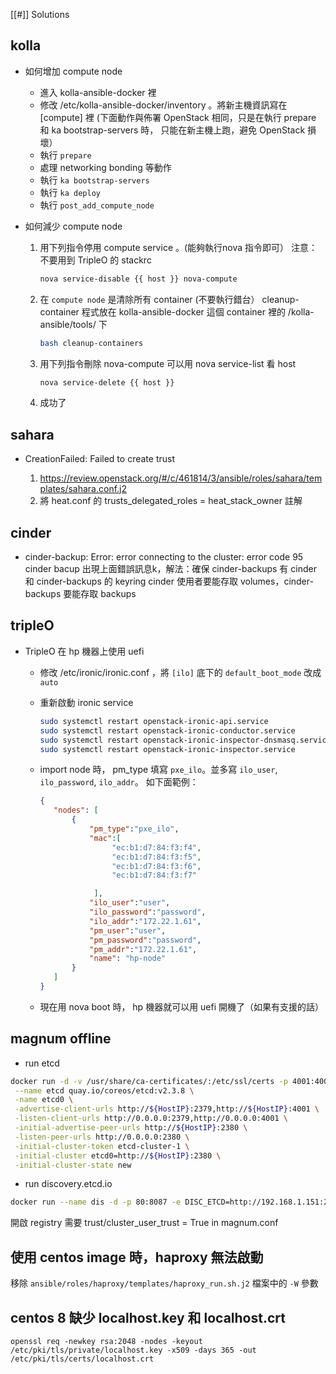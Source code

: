[[#]] Solutions

## kolla

- 如何增加 compute node

  - 進入 kolla-ansible-docker 裡
  - 修改 /etc/kolla-ansible-docker/inventory 。將新主機資訊寫在 [compute] 裡
    (下面動作與佈署 OpenStack 相同，只是在執行 prepare 和 ka bootstrap-servers 時，
     只能在新主機上跑，避免 OpenStack 損壞）
  - 執行 `prepare`
  - 處理 networking bonding 等動作
  - 執行 `ka bootstrap-servers`
  - 執行 `ka deploy`
  - 執行 `post_add_compute_node`

- 如何減少 compute node
  1. 用下列指令停用 compute service 。(能夠執行nova 指令即可）
     注意：不要用到 TripleO 的 stackrc
     ```bash
     nova service-disable {{ host }} nova-compute
     ```
  2. 在 `compute node` 是清除所有 container (不要執行錯台）
     cleanup-container 程式放在 kolla-ansible-docker 這個 container
     裡的 /kolla-ansible/tools/ 下
     ```bash
     bash cleanup-containers
     ```
  3. 用下列指令刪除 nova-compute
     可以用 nova service-list 看 host
     ```bash
     nova service-delete {{ host }}
     ```
  4. 成功了

## sahara
- CreationFailed: Failed to create trust

  1. https://review.openstack.org/#/c/461814/3/ansible/roles/sahara/templates/sahara.conf.j2
  2. 將 heat.conf 的 trusts_delegated_roles = heat_stack_owner 註解

## cinder

- cinder-backup: Error: error connecting to the cluster: error code 95
  cinder bacup 出現上面錯誤訊息k，解法：確保 cinder-backups 有 cinder 和 cinder-backups 的 keyring
  cinder 使用者要能存取 volumes，cinder-backups 要能存取 backups

## tripleO

- TripleO 在 hp 機器上使用 uefi
  - 修改 /etc/ironic/ironic.conf ，將 `[ilo]` 底下的 `default_boot_mode` 改成 `auto`

  - 重新啟動 ironic service

    ```sh
    sudo systemctl restart openstack-ironic-api.service
    sudo systemctl restart openstack-ironic-conductor.service
    sudo systemctl restart openstack-ironic-inspector-dnsmasq.service
    sudo systemctl restart openstack-ironic-inspector.service
    ```

  - import node 時， pm_type 填寫 `pxe_ilo`。並多寫 `ilo_user`, `ilo_password`, `ilo_addr`。
    如下面範例：

    ```json
    {
       "nodes": [
           {
               "pm_type":"pxe_ilo",
               "mac":[
                    "ec:b1:d7:84:f3:f4",
                    "ec:b1:d7:84:f3:f5",
                    "ec:b1:d7:84:f3:f6",
                    "ec:b1:d7:84:f3:f7"

                ],
               "ilo_user":"user",
               "ilo_password":"password",
               "ilo_addr":"172.22.1.61",
               "pm_user":"user",
               "pm_password":"password",
               "pm_addr":"172.22.1.61",
               "name": "hp-node"
           }
       ]
    }
    ```

  - 現在用 nova boot 時， hp 機器就可以用 uefi 開機了（如果有支援的話）

## magnum offline

- run etcd
```bash
docker run -d -v /usr/share/ca-certificates/:/etc/ssl/certs -p 4001:4001 -p 2380:2380 -p 2379:2379 \
 --name etcd quay.io/coreos/etcd:v2.3.8 \
 -name etcd0 \
 -advertise-client-urls http://${HostIP}:2379,http://${HostIP}:4001 \
 -listen-client-urls http://0.0.0.0:2379,http://0.0.0.0:4001 \
 -initial-advertise-peer-urls http://${HostIP}:2380 \
 -listen-peer-urls http://0.0.0.0:2380 \
 -initial-cluster-token etcd-cluster-1 \
 -initial-cluster etcd0=http://${HostIP}:2380 \
 -initial-cluster-state new
```

- run discovery.etcd.io
```bash
docker run --name dis -d -p 80:8087 -e DISC_ETCD=http://192.168.1.151:2379 -e DISC_HOST=http://192.168.1.151 quay.io/coreos/discovery.etcd.io
```
開啟 registry 需要 trust/cluster_user_trust = True in magnum.conf

## 使用 centos image 時，haproxy 無法啟動

移除 `ansible/roles/haproxy/templates/haproxy_run.sh.j2` 檔案中的 `-W` 參數


## centos 8 缺少 localhost.key 和 localhost.crt


```
openssl req -newkey rsa:2048 -nodes -keyout /etc/pki/tls/private/localhost.key -x509 -days 365 -out /etc/pki/tls/certs/localhost.crt
```
